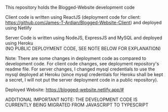 This repository holds the Blogged-Website development code<br />

Client code is written using ReactJS (deployment code for client: https://github.com/James-T-Ardian/Blogged-Website-Client) and deployed using Netlify<br />

Server Code is written using NodeJS, ExpressJS and MySQL and deployed using Heroku<br /> (NO PUBLIC DEPLOYMENT CODE, SEE NOTE BELOW FOR EXPLANATION)

Note: There are some changes in deployment code as compared to development code. For client code changes, see deployment repository's readme file. For server changes, I changed mysql credentials to use the mysql deployed at Heroku (since mysql credentials for Heroku shall be kept a secret, I will not put the server deployment code in a public repository).

Deployed Website: https://blogged-website.netlify.app/# <br />



ADDITIONAL IMPORTANT NOTE: THE DEVELOPMENT CODE IS CURRENTLY BEING MIGRATED FROM JAVASCRIPT TO TYPESCRIPT

